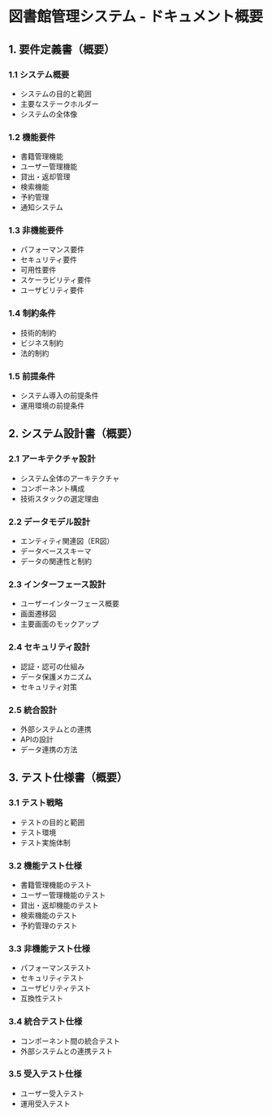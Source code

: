 # 図書館管理システム - ドキュメント概要

## 1. 要件定義書（概要）

### 1.1 システム概要
- システムの目的と範囲
- 主要なステークホルダー
- システムの全体像

### 1.2 機能要件
- 書籍管理機能
- ユーザー管理機能
- 貸出・返却管理
- 検索機能
- 予約管理
- 通知システム

### 1.3 非機能要件
- パフォーマンス要件
- セキュリティ要件
- 可用性要件
- スケーラビリティ要件
- ユーザビリティ要件

### 1.4 制約条件
- 技術的制約
- ビジネス制約
- 法的制約

### 1.5 前提条件
- システム導入の前提条件
- 運用環境の前提条件

## 2. システム設計書（概要）

### 2.1 アーキテクチャ設計
- システム全体のアーキテクチャ
- コンポーネント構成
- 技術スタックの選定理由

### 2.2 データモデル設計
- エンティティ関連図（ER図）
- データベーススキーマ
- データの関連性と制約

### 2.3 インターフェース設計
- ユーザーインターフェース概要
- 画面遷移図
- 主要画面のモックアップ

### 2.4 セキュリティ設計
- 認証・認可の仕組み
- データ保護メカニズム
- セキュリティ対策

### 2.5 統合設計
- 外部システムとの連携
- APIの設計
- データ連携の方法

## 3. テスト仕様書（概要）

### 3.1 テスト戦略
- テストの目的と範囲
- テスト環境
- テスト実施体制

### 3.2 機能テスト仕様
- 書籍管理機能のテスト
- ユーザー管理機能のテスト
- 貸出・返却機能のテスト
- 検索機能のテスト
- 予約管理のテスト

### 3.3 非機能テスト仕様
- パフォーマンステスト
- セキュリティテスト
- ユーザビリティテスト
- 互換性テスト

### 3.4 統合テスト仕様
- コンポーネント間の統合テスト
- 外部システムとの連携テスト

### 3.5 受入テスト仕様
- ユーザー受入テスト
- 運用受入テスト
